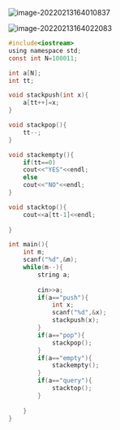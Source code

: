 ![image-20220213164010837](C:\Users\24\AppData\Roaming\Typora\typora-user-images\image-20220213164010837.png)

![image-20220213164022083](C:\Users\24\AppData\Roaming\Typora\typora-user-images\image-20220213164022083.png)





```c
#include<iostream>
using namespace std;
const int N=100011;

int a[N];
int tt;

void stackpush(int x){
    a[tt++]=x;
}

void stackpop(){
    tt--;
}

void stackempty(){
    if(tt==0)
    cout<<"YES"<<endl;
    else
    cout<<"NO"<<endl;
}

void stacktop(){
    cout<<a[tt-1]<<endl;
    
}

int main(){
    int m;
    scanf("%d",&m);
    while(m--){
        string a;
        
        cin>>a;
        if(a=="push"){
            int x;
            scanf("%d",&x);
            stackpush(x);
        }
        if(a=="pop"){
            stackpop();
        }
        if(a=="empty"){
            stackempty();
        }
        if(a=="query"){
            stacktop();
        }
        
    }
}
```

